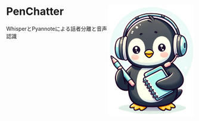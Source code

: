 <h1>
<img src="https://raw.githubusercontent.com/Sunwood-ai-labs/PenChatter/main/Assets/Chatter5.png" height=300px align="right"/>
PenChatter
</h1>

WhisperとPyannoteによる話者分離と音声認識